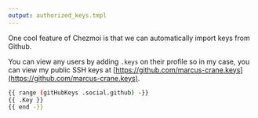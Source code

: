 ```yaml
---
output: authorized_keys.tmpl
---
```


One cool feature of Chezmoi is that we can automatically import keys from Github.

You can view any users by adding `.keys` on their profile so in my case, you can view my public SSH keys at [https://github.com/marcus-crane.keys](https://github.com/marcus-crane.keys).

```bash
{{ range (gitHubKeys .social.github) -}}
{{ .Key }}
{{ end -}}
```
